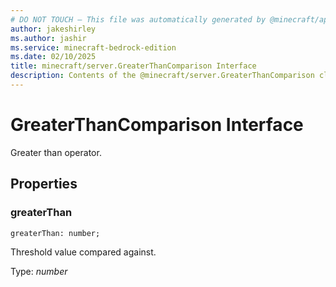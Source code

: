 ```yaml
---
# DO NOT TOUCH — This file was automatically generated by @minecraft/api-docs-generator, to report problems file an issue at https://github.com/Mojang/minecraft-scripting-libraries
author: jakeshirley
ms.author: jashir
ms.service: minecraft-bedrock-edition
ms.date: 02/10/2025
title: minecraft/server.GreaterThanComparison Interface
description: Contents of the @minecraft/server.GreaterThanComparison class.
---
```

# GreaterThanComparison Interface

Greater than operator.

## Properties

### **greaterThan**
`greaterThan: number;`

Threshold value compared against.

Type: *number*

